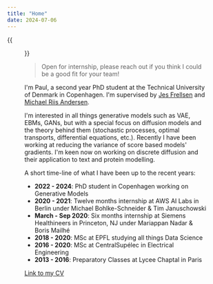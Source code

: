 ```yaml
---
title: "Home"
date: 2024-07-06
---
```


{{<figure src="images/paultea.png"  height=200 >}}

> Open for internship, please reach out if you think I could be a good fit for your team!

I'm Paul, a second year PhD student at the Technical University of Denmark in Copenhagen. I'm supervised by [Jes Frellsen](https://frellsen.org) and [Michael Riis Andersen](https://michaelriis.github.io). 

I'm interested in all things generative models such as VAE, EBMs, GANs, but with a special focus on diffusion models and the theory behind them (stochastic processes, optimal transports, differential equations, etc.). Recently I have been working at reducing the variance of score based models' gradients. I'm keen now on working on discrete diffusion and their application to text and protein modelling.

A short time-line of what I have been up to the recent years:
- **2022 - 2024**: PhD student in Copenhagen working on Generative Models
- **2020 - 2021**: Twelve months internship at AWS AI Labs in Berlin under Michael Bohlke-Schneider & Tim Januschowski
- **March - Sep 2020**: Six months internship at Siemens Healthineers in Princeton, NJ under Mariappan Nadar & Boris Mailhé
- **2018 - 2020**: MSc at EPFL studying all things Data Science
- **2016 - 2020**: MSc at CentralSupélec in Electrical Engineering
- **2013 - 2016**: Preparatory Classes at Lycee Chaptal in Paris

[Link to my CV](pdf/CV_PJ.pdf)

